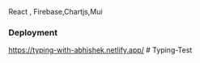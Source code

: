 React , Firebase,Chartjs,Mui
### Deployment
https://typing-with-abhishek.netlify.app/
#   T y p i n g - T e s t 
 
 
